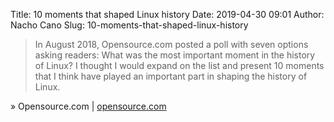 Title: 10 moments that shaped Linux history
Date: 2019-04-30 09:01
Author: Nacho Cano
Slug: 10-moments-that-shaped-linux-history

> In August 2018, Opensource.com posted a poll with seven options asking
> readers: What was the most important moment in the history of Linux? I
> thought I would expand on the list and present 10 moments that I think have
> played an important part in shaping the history of Linux.

» Opensource.com | [opensource.com][]

  [opensource.com]: https://opensource.com/article/19/4/top-moments-linux-history
    "10 moments that shaped Linux history"
